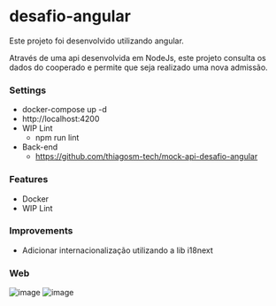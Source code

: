 # desafio-angular

Este projeto foi desenvolvido utilizando angular.

Através de uma api desenvolvida em NodeJs, este projeto consulta os dados do cooperado e permite que seja realizado uma nova admissão.

### Settings
- docker-compose up -d
- http://localhost:4200
- WIP Lint
  - npm run lint
 - Back-end
    - https://github.com/thiagosm-tech/mock-api-desafio-angular

### Features
- Docker
- WIP Lint

### Improvements
- Adicionar internacionalização utilizando a lib i18next


### Web
![image](https://user-images.githubusercontent.com/72469281/183529065-e6f8d840-5e93-4891-babe-f1c78fe6039b.png)
![image](https://user-images.githubusercontent.com/72469281/183529244-e9c7693e-404e-49d1-9621-f40aee7680c8.png)
